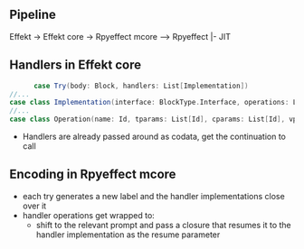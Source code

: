 ## Pipeline
Effekt -> Effekt core -> Rpyeffect mcore --> Rpyeffect |- JIT

## Handlers in Effekt core
```scala
      case Try(body: Block, handlers: List[Implementation])
//...
case class Implementation(interface: BlockType.Interface, operations: List[Operation]) extends Tree
//...
case class Operation(name: Id, tparams: List[Id], cparams: List[Id], vparams: List[Param.ValueParam], bparams: List[Param.BlockParam], resume: Option[Param.BlockParam], body: Stmt)
```
- Handlers are already passed around as codata, get the continuation to call

## Encoding in Rpyeffect mcore
- each try generates a new label and the handler implementations close over it
- handler operations get wrapped to:
  - shift to the relevant prompt and pass a closure that resumes it
    to the handler implementation as the resume parameter